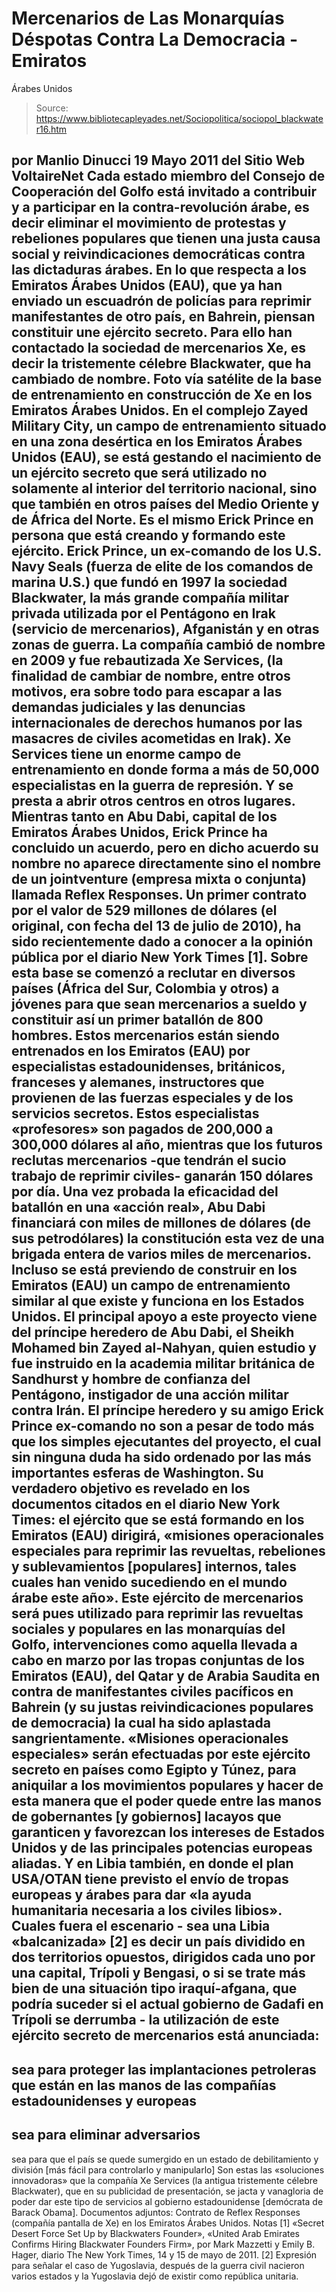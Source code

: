 # Mercenarios de Las Monarquías Déspotas Contra La Democracia - Emiratos 
Árabes Unidos

> Source: https://www.bibliotecapleyades.net/Sociopolitica/sociopol_blackwater16.htm

por Manlio Dinucci
19 Mayo 2011
del Sitio Web
VoltaireNet
Cada estado miembro del
Consejo
de Cooperación del Golfo está invitado a contribuir y a
participar en la contra-revolución árabe, es decir eliminar
el movimiento de protestas y rebeliones populares que tienen
una justa causa social y reivindicaciones democráticas
contra las dictaduras árabes.
En lo que respecta a los
Emiratos Árabes Unidos (EAU), que ya han enviado un
escuadrón de policías para reprimir manifestantes de otro
país,
en Bahrein, piensan constituir
une ejército secreto.
Para ello han contactado la
sociedad de mercenarios Xe, es decir
la tristemente célebre
Blackwater, que ha cambiado de nombre.
Foto vía satélite de la base de entrenamiento en construcción
de Xe en los Emiratos Árabes
Unidos.
En el complejo Zayed Military City, un campo de
entrenamiento situado en una zona desértica en los Emiratos Árabes Unidos
(EAU), se está gestando el nacimiento de un ejército secreto que será
utilizado no solamente al interior del territorio nacional, sino que también
en otros países del Medio Oriente y de África del Norte.
Es el mismo
Erick Prince en persona que está creando y formando este
ejército.
Erick Prince, un ex-comando de los U.S. Navy Seals (fuerza de elite
de los comandos de marina U.S.) que fundó en 1997 la sociedad
Blackwater, la
más grande compañía militar privada utilizada por el Pentágono en Irak (servicio
de mercenarios), Afganistán y en otras zonas de guerra.
La compañía cambió de nombre en 2009 y fue rebautizada Xe Services, (la
finalidad de cambiar de nombre, entre otros motivos, era sobre todo para
escapar a las demandas judiciales y las denuncias internacionales de
derechos humanos por las masacres de civiles acometidas en Irak).
Xe Services tiene un enorme campo de entrenamiento en donde forma a más de
50,000 especialistas en la guerra de represión. Y se presta a abrir otros
centros en otros lugares.
Mientras tanto en Abu Dabi, capital de los Emiratos Árabes Unidos, Erick
Prince ha concluido un acuerdo, pero en dicho acuerdo su nombre no aparece
directamente sino el nombre de un jointventure (empresa mixta o conjunta)
llamada
Reflex Responses.
Un primer contrato por el valor de 529 millones de dólares (el original, con
fecha del 13 de julio de 2010), ha sido recientemente dado a conocer a la
opinión pública por el diario New York Times [1].
Sobre esta base se comenzó a reclutar en diversos países (África del Sur,
Colombia y otros) a jóvenes para que sean mercenarios a sueldo y constituir
así un primer batallón de 800 hombres. Estos mercenarios están siendo
entrenados en los Emiratos (EAU) por especialistas estadounidenses,
británicos, franceses y alemanes, instructores que provienen de las fuerzas
especiales y de los servicios secretos.
Estos especialistas «profesores» son pagados de 200,000 a 300,000 dólares al
año, mientras que los futuros reclutas mercenarios -que tendrán el sucio
trabajo de reprimir civiles- ganarán 150 dólares por día.
Una vez probada la eficacidad del batallón en una «acción real», Abu Dabi
financiará con miles de millones de dólares (de sus petrodólares) la
constitución esta vez de una brigada entera de varios miles de mercenarios.
Incluso se está previendo de construir en los Emiratos (EAU) un campo de
entrenamiento similar al que existe y funciona en los Estados Unidos.
El principal apoyo a este proyecto viene del príncipe heredero de Abu Dabi,
el Sheikh
Mohamed bin Zayed al-Nahyan, quien estudio y fue instruido en la
academia militar británica de Sandhurst y hombre de confianza del Pentágono,
instigador de una acción militar contra Irán.
El príncipe heredero y su amigo Erick Prince ex-comando no son a pesar de
todo más que los simples ejecutantes del proyecto, el cual sin ninguna duda
ha sido ordenado por las más importantes esferas de Washington.
Su verdadero objetivo es revelado en los documentos citados en el diario New
York Times: el ejército que se está formando en los Emiratos (EAU) dirigirá,
«misiones operacionales especiales para reprimir las revueltas, rebeliones y
sublevamientos [populares] internos, tales cuales han venido sucediendo en
el mundo árabe este año».
Este ejército de mercenarios será pues utilizado para reprimir las revueltas
sociales y populares en las monarquías del Golfo, intervenciones como
aquella llevada a cabo en marzo por las tropas conjuntas de los Emiratos
(EAU), del Qatar y de Arabia Saudita en contra de manifestantes civiles
pacíficos en Bahrein (y su justas reivindicaciones populares de democracia)
la cual ha sido aplastada sangrientamente.
«Misiones operacionales especiales» serán efectuadas por este ejército
secreto en países como Egipto y Túnez, para aniquilar a los movimientos
populares y hacer de esta manera que el poder quede entre las manos de
gobernantes [y gobiernos] lacayos que garanticen y favorezcan los intereses
de Estados Unidos y de las principales potencias europeas aliadas.
Y en Libia también, en donde el plan USA/OTAN tiene previsto el envío de
tropas europeas y árabes para dar «la ayuda humanitaria necesaria a los
civiles libios».
Cuales fuera el escenario - sea una Libia «balcanizada»
[2] es decir un país
dividido en dos territorios opuestos, dirigidos cada uno por una capital,
Trípoli y Bengasi, o si se trate más bien de una situación tipo
iraquí-afgana, que podría suceder si el actual gobierno de Gadafi en Trípoli
se derrumba - la utilización de este ejército secreto de mercenarios está
anunciada:
-
sea para proteger las implantaciones petroleras que están en las
manos de las compañías estadounidenses y europeas
-
sea para eliminar
adversarios
-
sea para que el país se quede sumergido
en un estado de debilitamiento y división [más fácil para
controlarlo y manipularlo]
Son estas las «soluciones innovadoras» que la compañía Xe Services (la
antigua tristemente célebre Blackwater), que en su publicidad de
presentación, se jacta y vanagloria de poder dar este tipo de servicios al
gobierno estadounidense [demócrata de
Barack Obama].
Documentos adjuntos:
Contrato de Reflex Responses (compañía pantalla de Xe)
en los Emiratos Árabes Unidos.
Notas
[1] «Secret Desert Force Set Up by Blackwaters Founder», «United Arab
Emirates Confirms Hiring Blackwater Founders Firm», por Mark Mazzetti y
Emily B. Hager, diario The New York Times, 14 y 15 de mayo de 2011.
[2] Expresión para señalar el caso de Yugoslavia, después de la guerra civil
nacieron varios estados y la Yugoslavia dejó de existir como república
unitaria.
